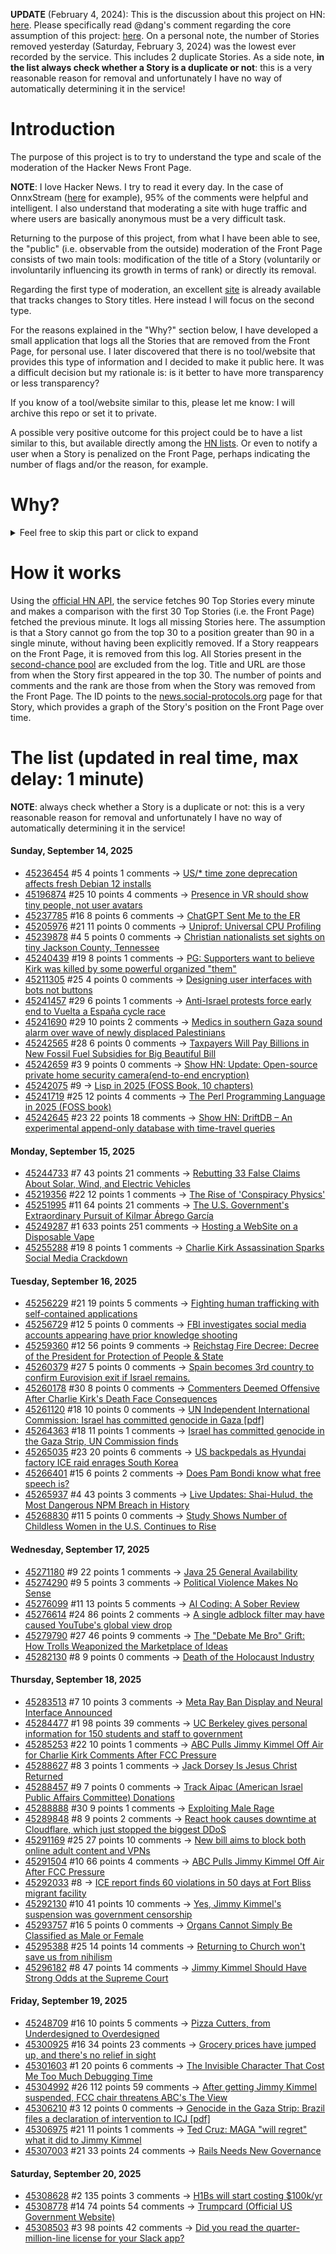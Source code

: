 **UPDATE** (February 4, 2024): This is the discussion about this project on HN: [here](https://news.ycombinator.com/item?id=39230513). Please specifically read @dang's comment regarding the core assumption of this project: [here](https://news.ycombinator.com/item?id=39231537). On a personal note, the number of Stories removed yesterday (Saturday, February 3, 2024) was the lowest ever recorded by the service. This includes 2 duplicate Stories. As a side note, **in the list always check whether a Story is a duplicate or not**: this is a very reasonable reason for removal and unfortunately I have no way of automatically determining it in the service!

# Introduction

The purpose of this project is to try to understand the type and scale of the moderation of the Hacker News Front Page.

**NOTE**: I love Hacker News. I try to read it every day. In the case of OnnxStream ([here](https://news.ycombinator.com/item?id=37752632) for example), 95% of the comments were helpful and intelligent. I also understand that moderating a site with huge traffic and where users are basically anonymous must be a very difficult task.

Returning to the purpose of this project, from what I have been able to see, the "public" (i.e. observable from the outside) moderation of the Front Page consists of two main tools: modification of the title of a Story (voluntarily or involuntarily influencing its growth in terms of rank) or directly its removal.

Regarding the first type of moderation, an excellent [site](https://hackernewstitles.netlify.app/) is already available that tracks changes to Story titles. Here instead I will focus on the second type.

For the reasons explained in the "Why?" section below, I have developed a small application that logs all the Stories that are removed from the Front Page, for personal use. I later discovered that there is no tool/website that provides this type of information and I decided to make it public here. It was a difficult decision but my rationale is: is it better to have more transparency or less transparency?

If you know of a tool/website similar to this, please let me know: I will archive this repo or set it to private.

A possible very positive outcome for this project could be to have a list similar to this, but available directly among the [HN lists](https://news.ycombinator.com/lists). Or even to notify a user when a Story is penalized on the Front Page, perhaps indicating the number of flags and/or the reason, for example.

# Why?

<details>
<summary>Feel free to skip this part or click to expand</summary>

A friend of mine posted two Stories on Hacker News related to OnnxStream (31 days apart), the first related to SDXL Turbo support and the second related to TinyLlama and Mistral 7B support.

In the case of the [first](https://news.ycombinator.com/item?id=38646969), the Story was among the first on the Front Page, until its title was changed from "Stable Diffusion Turbo on a Raspberry Pi Zero 2 generates an image in 29 minutes" to "OnnxStream: Stable Diffusion XL 1.0 Base on a Raspberry Pi Zero 2". This effectively "killed" the Story. One user pointed out that the new title didn't reflect the spirit of the Story (thanks @practice9).

In the case of the [second](https://news.ycombinator.com/item?id=38991145), the Story was in third place on the Front Page, less than an hour after the submission. In this case it was simply removed from the Front Page.

Having discovered this, perplexed, I sent an email to the moderator. @dang, who was very kind and quick in his response, explained to me that the Story had been flagged by users even without being explicitly [flagged], and that he could therefore only hypothesize the causes of the flag. His hypothesis was that (some?) users might be fed up with news related to LLMs.

While I have no reason to doubt Daniel's good faith, it's hard to believe that HN users would be tired of LLM-related news.

So I decided to develop a small console application to determine the frequency of this phenomenon (actually I was also motivated by the prospect of writing some C# code, after more than 2 years of complete abstinence). I subsequently discovered that there were no tools/websites that monitored this specific phenomenon and I therefore decided to make it public here.

</details>

# How it works

Using the [official HN API](https://github.com/HackerNews/API), the service fetches 90 Top Stories every minute and makes a comparison with the first 30 Top Stories (i.e. the Front Page) fetched the previous minute. It logs all missing Stories here. The assumption is that a Story cannot go from the top 30 to a position greater than 90 in a single minute, without having been explicitly removed. If a Story reappears on the Front Page, it is removed from this log. All Stories present in the [second-chance pool](https://news.ycombinator.com/pool) are excluded from the log. Title and URL are those from when the Story first appeared in the top 30. The number of points and comments and the rank are those from when the Story was removed from the Front Page. The ID points to the [news.social-protocols.org](https://news.social-protocols.org) page for that Story, which provides a graph of the Story's position on the Front Page over time.

# The list (updated in real time, max delay: 1 minute)

**NOTE**: always check whether a Story is a duplicate or not: this is a very reasonable reason for removal and unfortunately I have no way of automatically determining it in the service!

#### **Sunday, September 14, 2025**
<!-- HN:45236454:start -->
* [45236454](https://news.social-protocols.org/stats?id=45236454) #5 4 points 1 comments -> [US/* time zone deprecation affects fresh Debian 12 installs](https://rachelbythebay.com/w/2025/09/12/tz/)<!-- HN:45236454:end --><!-- HN:45196874:start -->
* [45196874](https://news.social-protocols.org/stats?id=45196874) #25 10 points 4 comments -> [Presence in VR should show tiny people, not user avatars](https://interconnected.org/home/2022/05/03/landscape)<!-- HN:45196874:end --><!-- HN:45237785:start -->
* [45237785](https://news.social-protocols.org/stats?id=45237785) #16 8 points 6 comments -> [ChatGPT Sent Me to the ER](https://benorenstein.substack.com/p/chatgpt-sent-me-to-the-er)<!-- HN:45237785:end --><!-- HN:45205976:start -->
* [45205976](https://news.social-protocols.org/stats?id=45205976) #21 11 points 0 comments -> [Uniprof: Universal CPU Profiling](https://www.uniprof.sh/)<!-- HN:45205976:end --><!-- HN:45239878:start -->
* [45239878](https://news.social-protocols.org/stats?id=45239878) #4 5 points 0 comments -> [Christian nationalists set sights on tiny Jackson County, Tennessee](https://www.newschannel5.com/news/newschannel-5-investigates/confronting-hate/aiming-to-radicalize-main-street-christian-nationalists-set-sights-on-tiny-jackson-county-tennessee)<!-- HN:45239878:end --><!-- HN:45240439:start -->
* [45240439](https://news.social-protocols.org/stats?id=45240439) #19 8 points 1 comments -> [PG: Supporters want to believe Kirk was killed by some powerful organized "them"](https://twitter.com/paulg/status/1967088969986044238)<!-- HN:45240439:end --><!-- HN:45211305:start -->
* [45211305](https://news.social-protocols.org/stats?id=45211305) #25 4 points 0 comments -> [Designing user interfaces with bots not buttons](https://interconnected.org/home/2022/05/09/npcs)<!-- HN:45211305:end --><!-- HN:45241457:start -->
* [45241457](https://news.social-protocols.org/stats?id=45241457) #29 6 points 1 comments -> [Anti-Israel protests force early end to Vuelta a España cycle race](https://www.reuters.com/sports/pro-palestinian-protests-disrupt-end-vuelta-cycle-race-2025-09-14/)<!-- HN:45241457:end --><!-- HN:45241690:start -->
* [45241690](https://news.social-protocols.org/stats?id=45241690) #29 10 points 2 comments -> [Medics in southern Gaza sound alarm over wave of newly displaced Palestinians](https://www.theguardian.com/world/2025/sep/14/southern-gaza-nasser-medics-displaced-palestinians-fleeing)<!-- HN:45241690:end --><!-- HN:45242565:start -->
* [45242565](https://news.social-protocols.org/stats?id=45242565) #28 6 points 0 comments -> [Taxpayers Will Pay Billions in New Fossil Fuel Subsidies for Big Beautiful Bill](https://www.wired.com/story/us-taxpayers-will-pay-billions-in-new-fossil-fuel-subsidies-thanks-to-the-big-beautiful-bill/)<!-- HN:45242565:end --><!-- HN:45242659:start -->
* [45242659](https://news.social-protocols.org/stats?id=45242659) #3 9 points 0 comments -> [Show HN: Update: Open-source private home security camera(end-to-end encryption)](https://github.com/secluso/secluso)<!-- HN:45242659:end --><!-- HN:45242075:start -->
* [45242075](https://news.social-protocols.org/stats?id=45242075) #9 -> [Lisp in 2025 (FOSS Book, 10 chapters)](https://github.com/cloudstreet-dev/Lisp-in-2025/blob/main/01-introduction.md)<!-- HN:45242075:end --><!-- HN:45241719:start -->
* [45241719](https://news.social-protocols.org/stats?id=45241719) #25 12 points 4 comments -> [The Perl Programming Language in 2025 (FOSS book)](https://github.com/cloudstreet-dev/The-PERL-Programming-Language/blob/main/01-why-perl-still-matters.md)<!-- HN:45241719:end --><!-- HN:45242645:start -->
* [45242645](https://news.social-protocols.org/stats?id=45242645) #23 22 points 18 comments -> [Show HN: DriftDB – An experimental append-only database with time-travel queries](https://github.com/DavidLiedle/DriftDB)<!-- HN:45242645:end -->
#### **Monday, September 15, 2025**
<!-- HN:45244733:start -->
* [45244733](https://news.social-protocols.org/stats?id=45244733) #7 43 points 21 comments -> [Rebutting 33 False Claims About Solar, Wind, and Electric Vehicles](https://scholarship.law.columbia.edu/cgi/viewcontent.cgi?article=1218&context=sabin_climate_change)<!-- HN:45244733:end --><!-- HN:45219356:start -->
* [45219356](https://news.social-protocols.org/stats?id=45219356) #22 12 points 1 comments -> [The Rise of 'Conspiracy Physics'](https://www.wsj.com/science/physics/the-rise-of-conspiracy-physics-dd79fe36)<!-- HN:45219356:end --><!-- HN:45251995:start -->
* [45251995](https://news.social-protocols.org/stats?id=45251995) #11 64 points 21 comments -> [The U.S. Government's Extraordinary Pursuit of Kilmar Ábrego García](https://www.newyorker.com/news/the-lede/the-us-governments-extraordinary-pursuit-of-kilmar-abrego-garcia)<!-- HN:45251995:end --><!-- HN:45249287:start -->
* [45249287](https://news.social-protocols.org/stats?id=45249287) #1 633 points 251 comments -> [Hosting a WebSite on a Disposable Vape](https://bogdanthegeek.github.io/blog/projects/vapeserver/)<!-- HN:45249287:end --><!-- HN:45255288:start -->
* [45255288](https://news.social-protocols.org/stats?id=45255288) #19 8 points 1 comments -> [Charlie Kirk Assassination Sparks Social Media Crackdown](https://www.kenklippenstein.com/p/charlie-kirk-assassination-sparks)<!-- HN:45255288:end -->
#### **Tuesday, September 16, 2025**
<!-- HN:45256229:start -->
* [45256229](https://news.social-protocols.org/stats?id=45256229) #21 19 points 5 comments -> [Fighting human trafficking with self-contained applications](https://lwn.net/SubscriberLink/1036916/2b10f1356b7ab0e7/)<!-- HN:45256229:end --><!-- HN:45256729:start -->
* [45256729](https://news.social-protocols.org/stats?id=45256729) #12 5 points 0 comments -> [FBI investigates social media accounts appearing have prior knowledge shooting](https://thepostmillennial.com/fbi-investigates-social-media-accounts-appearing-to-have-knowledge-of-charlie-kirk-shooting-beforehand-report)<!-- HN:45256729:end --><!-- HN:45259360:start -->
* [45259360](https://news.social-protocols.org/stats?id=45259360) #12 56 points 9 comments -> [Reichstag Fire Decree: Decree of the President for Protection of People & State](https://encyclopedia.ushmm.org/content/en/article/reichstag-fire-decree)<!-- HN:45259360:end --><!-- HN:45260379:start -->
* [45260379](https://news.social-protocols.org/stats?id=45260379) #27 5 points 0 comments -> [Spain becomes 3rd country to confirm Eurovision exit if Israel remains.](https://www.thejournal.ie/spain-becomes-first-of-eurovision-big-five-countries-to-confirm-it-will-withdraw-if-israel-remains-in-contest-6818193-Sep2025/)<!-- HN:45260379:end --><!-- HN:45260178:start -->
* [45260178](https://news.social-protocols.org/stats?id=45260178) #30 8 points 0 comments -> [Commenters Deemed Offensive After Charlie Kirk's Death Face Consequences](https://time.com/7316628/charlie-kirk-death-celebrations-social-media-consequences-fired-immigrants-deport/)<!-- HN:45260178:end --><!-- HN:45261120:start -->
* [45261120](https://news.social-protocols.org/stats?id=45261120) #18 10 points 0 comments -> [UN Independent International Commission: Israel has committed genocide in Gaza [pdf]](https://www.ohchr.org/sites/default/files/documents/hrbodies/hrcouncil/sessions-regular/session60/advance-version/a-hrc-60-crp-3.pdf)<!-- HN:45261120:end --><!-- HN:45264363:start -->
* [45264363](https://news.social-protocols.org/stats?id=45264363) #18 11 points 1 comments -> [Israel has committed genocide in the Gaza Strip, UN Commission finds](https://www.ohchr.org/en/press-releases/2025/09/israel-has-committed-genocide-gaza-strip-un-commission-finds)<!-- HN:45264363:end --><!-- HN:45265035:start -->
* [45265035](https://news.social-protocols.org/stats?id=45265035) #23 20 points 6 comments -> [US backpedals as Hyundai factory ICE raid enrages South Korea](https://www.theregister.com/2025/09/16/us_hyundai_immigration/)<!-- HN:45265035:end --><!-- HN:45266401:start -->
* [45266401](https://news.social-protocols.org/stats?id=45266401) #15 6 points 2 comments -> [Does Pam Bondi know what free speech is?](https://thespectator.com/topic/pam-bondi-know-what-free-speech/)<!-- HN:45266401:end --><!-- HN:45265937:start -->
* [45265937](https://news.social-protocols.org/stats?id=45265937) #4 43 points 3 comments -> [Live Updates: Shai-Hulud, the Most Dangerous NPM Breach in History](https://www.koi.security/blog/shai-hulud-npm-supply-chain-attack-crowdstrike-tinycolor)<!-- HN:45265937:end --><!-- HN:45268830:start -->
* [45268830](https://news.social-protocols.org/stats?id=45268830) #11 5 points 0 comments -> [Study Shows Number of Childless Women in the U.S. Continues to Rise](https://www.unh.edu/unhtoday/news/release/2025/09/15/study-shows-number-childless-women-us-continues-rise)<!-- HN:45268830:end -->
#### **Wednesday, September 17, 2025**<!-- HN:45271180:start -->
* [45271180](https://news.social-protocols.org/stats?id=45271180) #9 22 points 1 comments -> [Java 25 General Availability](https://jdk.java.net/25/)<!-- HN:45271180:end --><!-- HN:45274290:start -->
* [45274290](https://news.social-protocols.org/stats?id=45274290) #9 5 points 3 comments -> [Political Violence Makes No Sense](https://avi-loeb.medium.com/political-violence-makes-no-sense-cee20addd441)<!-- HN:45274290:end --><!-- HN:45276099:start -->
* [45276099](https://news.social-protocols.org/stats?id=45276099) #11 13 points 5 comments -> [AI Coding: A Sober Review](https://www.ubicloud.com/blog/ai-coding-a-sober-review)<!-- HN:45276099:end --><!-- HN:45276614:start -->
* [45276614](https://news.social-protocols.org/stats?id=45276614) #24 86 points 2 comments -> [A single adblock filter may have caused YouTube's global view drop](https://github.com/easylist/easylist/issues/22375)<!-- HN:45276614:end --><!-- HN:45279790:start -->
* [45279790](https://news.social-protocols.org/stats?id=45279790) #27 46 points 9 comments -> [The "Debate Me Bro" Grift: How Trolls Weaponized the Marketplace of Ideas](https://www.techdirt.com/2025/09/17/the-debate-me-bro-grift-how-trolls-weaponized-the-marketplace-of-ideas/)<!-- HN:45279790:end --><!-- HN:45282130:start -->
* [45282130](https://news.social-protocols.org/stats?id=45282130) #8 9 points 0 comments -> [Death of the Holocaust Industry](https://chrishedges.substack.com/p/death-of-the-holocaust-industry-read)<!-- HN:45282130:end -->
#### **Thursday, September 18, 2025**
<!-- HN:45283513:start -->
* [45283513](https://news.social-protocols.org/stats?id=45283513) #7 10 points 3 comments -> [Meta Ray Ban Display and Neural Interface Announced](https://about.fb.com/news/2025/09/meta-ray-ban-display-ai-glasses-emg-wristband/)<!-- HN:45283513:end --><!-- HN:45284477:start -->
* [45284477](https://news.social-protocols.org/stats?id=45284477) #1 98 points 39 comments -> [UC Berkeley gives personal information for 150 students and staff to government](https://www.dailycal.org/news/campus/uc-berkeley-turns-over-personal-information-of-more-than-150-students-and-staff-to-federal/article_a4aad3e1-bbba-42cc-92d7-a7964d9641c5.html)<!-- HN:45284477:end --><!-- HN:45285253:start -->
* [45285253](https://news.social-protocols.org/stats?id=45285253) #22 10 points 1 comments -> [ABC Pulls Jimmy Kimmel Off Air for Charlie Kirk Comments After FCC Pressure](https://www.nytimes.com/2025/09/17/business/media/abc-jimmy-kimmel.html)<!-- HN:45285253:end --><!-- HN:45288627:start -->
* [45288627](https://news.social-protocols.org/stats?id=45288627) #8 3 points 1 comments -> [Jack Dorsey Is Jesus Christ Returned](https://indignified.substack.com/p/jack-dorsey-is-jesus-christ-returned)<!-- HN:45288627:end --><!-- HN:45288457:start -->
* [45288457](https://news.social-protocols.org/stats?id=45288457) #9 7 points 0 comments -> [Track Aipac (American Israel Public Affairs Committee) Donations](https://www.trackaipac.com)<!-- HN:45288457:end --><!-- HN:45288888:start -->
* [45288888](https://news.social-protocols.org/stats?id=45288888) #30 9 points 1 comments -> [Exploiting Male Rage](https://paulkrugman.substack.com/p/exploiting-male-rage)<!-- HN:45288888:end --><!-- HN:45289848:start -->
* [45289848](https://news.social-protocols.org/stats?id=45289848) #8 9 points 2 comments -> [React hook causes downtime at Cloudflare, which just stopped the biggest DDoS](https://blog.cloudflare.com/deep-dive-into-cloudflares-sept-12-dashboard-and-api-outage/)<!-- HN:45289848:end --><!-- HN:45291169:start -->
* [45291169](https://news.social-protocols.org/stats?id=45291169) #25 27 points 10 comments -> [New bill aims to block both online adult content and VPNs](https://www.cnet.com/tech/services-and-software/new-bill-aims-to-block-both-online-adult-content-and-vpns/)<!-- HN:45291169:end --><!-- HN:45291504:start -->
* [45291504](https://news.social-protocols.org/stats?id=45291504) #10 66 points 4 comments -> [ABC Pulls Jimmy Kimmel Off Air After FCC Pressure](https://www.nytimes.com/2025/09/17/business/media/abc-jimmy-kimmel.html)<!-- HN:45291504:end --><!-- HN:45292033:start -->
* [45292033](https://news.social-protocols.org/stats?id=45292033) #8 -> [ICE report finds 60 violations in 50 days at Fort Bliss migrant facility](https://www.elpasotimes.com/story/news/immigration/2025/09/17/ice-finds-60-violations-at-fort-bliss-migrant-facility-in-texas/86199672007/)<!-- HN:45292033:end --><!-- HN:45292130:start -->
* [45292130](https://news.social-protocols.org/stats?id=45292130) #10 41 points 10 comments -> [Yes, Jimmy Kimmel's suspension was government censorship](https://www.theverge.com/policy/781148/jimmy-kimmel-charlie-kirk-monologue-brendan-carr-censorship-first-amendment)<!-- HN:45292130:end --><!-- HN:45293757:start -->
* [45293757](https://news.social-protocols.org/stats?id=45293757) #16 5 points 0 comments -> [Organs Cannot Simply Be Classified as Male or Female](https://www.mpg.de/25425064/0918-limn-the-sex-of-the-body-why-our-organs-cannot-simply-be-classified-as-male-or-female-153345-x)<!-- HN:45293757:end --><!-- HN:45295388:start -->
* [45295388](https://news.social-protocols.org/stats?id=45295388) #25 14 points 14 comments -> [Returning to Church won't save us from nihilism](https://thereader.mitpress.mit.edu/returning-to-church-wont-save-us-from-nihilism/)<!-- HN:45295388:end --><!-- HN:45296182:start -->
* [45296182](https://news.social-protocols.org/stats?id=45296182) #8 47 points 14 comments -> [Jimmy Kimmel Should Have Strong Odds at the Supreme Court](https://www.politico.com/news/magazine/2025/09/18/jimmy-kimmel-supreme-court-first-amendment-lawsuit-00570697)<!-- HN:45296182:end -->
#### **Friday, September 19, 2025**
<!-- HN:45248709:start -->
* [45248709](https://news.social-protocols.org/stats?id=45248709) #16 10 points 5 comments -> [Pizza Cutters, from Underdesigned to Overdesigned](https://www.core77.com/posts/138409/Pizza-Cutters-from-Underdesigned-to-Overdesigned)<!-- HN:45248709:end --><!-- HN:45300925:start -->
* [45300925](https://news.social-protocols.org/stats?id=45300925) #16 34 points 23 comments -> [Grocery prices have jumped up, and there's no relief in sight](https://www.npr.org/2025/09/19/nx-s1-5539547/grocery-prices-tariffs-food-inflation)<!-- HN:45300925:end --><!-- HN:45301603:start -->
* [45301603](https://news.social-protocols.org/stats?id=45301603) #1 20 points 6 comments -> [The Invisible Character That Cost Me Too Much Debugging Time](https://blog.dochia.dev/blog/the-invisible-character/)<!-- HN:45301603:end --><!-- HN:45304992:start -->
* [45304992](https://news.social-protocols.org/stats?id=45304992) #26 112 points 59 comments -> [After getting Jimmy Kimmel suspended, FCC chair threatens ABC's The View](https://arstechnica.com/tech-policy/2025/09/after-getting-jimmy-kimmel-suspended-fcc-chair-threatens-abcs-the-view/)<!-- HN:45304992:end --><!-- HN:45306210:start -->
* [45306210](https://news.social-protocols.org/stats?id=45306210) #3 12 points 0 comments -> [Genocide in the Gaza Strip: Brazil files a declaration of intervention to ICJ [pdf]](https://www.icj-cij.org/sites/default/files/case-related/192/192-20250919-pre-01-00-en.pdf)<!-- HN:45306210:end --><!-- HN:45306975:start -->
* [45306975](https://news.social-protocols.org/stats?id=45306975) #21 11 points 1 comments -> [Ted Cruz: MAGA "will regret" what it did to Jimmy Kimmel](https://www.axios.com/2025/09/19/ted-cruz-jimmy-kimmel-fcc-brendan-carr)<!-- HN:45306975:end --><!-- HN:45307003:start -->
* [45307003](https://news.social-protocols.org/stats?id=45307003) #21 33 points 24 comments -> [Rails Needs New Governance](https://davidcel.is/articles/rails-needs-new-governance)<!-- HN:45307003:end -->
#### **Saturday, September 20, 2025**
<!-- HN:45308628:start -->
* [45308628](https://news.social-protocols.org/stats?id=45308628) #2 135 points 3 comments -> [H1Bs will start costing $100k/yr](https://www.boundless.com/blog/trump-administration-to-propose-new-100000-fee-for-h-1b-visa-applications/)<!-- HN:45308628:end --><!-- HN:45308778:start -->
* [45308778](https://news.social-protocols.org/stats?id=45308778) #14 74 points 54 comments -> [Trumpcard (Official US Government Website)](https://trumpcard.gov/)<!-- HN:45308778:end --><!-- HN:45308503:start -->
* [45308503](https://news.social-protocols.org/stats?id=45308503) #3 98 points 42 comments -> [Did you read the quarter-million-line license for your Slack app?](https://mastodon.mit.edu/@Eggfreckles/114825126857396420)<!-- HN:45308503:end -->